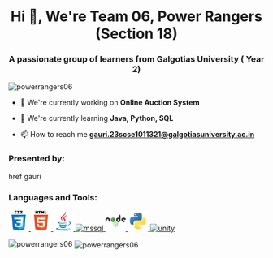 <h1 align="center">Hi 👋, We're Team 06, Power Rangers (Section 18)</h1>
<h3 align="center">A passionate group of learners from Galgotias University ( Year 2)</h3>

<p align="left"> <img src="https://komarev.com/ghpvc/?username=powerrangers06&label=Profile%20views&color=0e75b6&style=flat" alt="powerrangers06" /> </p>

- 🔭 We're currently working on **Online Auction System**

- 🌱 We're currently learning **Java, Python, SQL**

- 📫 How to reach me **gauri.23scse1011321@galgotiasuniversity.ac.in**

<h3 align="left">Presented by:</h3>
<p align="left">
  <p> href gauri</p>
</p>

<h3 align="left">Languages and Tools:</h3>
<p align="left"> <a href="https://www.w3schools.com/css/" target="_blank" rel="noreferrer"> <img src="https://raw.githubusercontent.com/devicons/devicon/master/icons/css3/css3-original-wordmark.svg" alt="css3" width="40" height="40"/> </a> <a href="https://www.w3.org/html/" target="_blank" rel="noreferrer"> <img src="https://raw.githubusercontent.com/devicons/devicon/master/icons/html5/html5-original-wordmark.svg" alt="html5" width="40" height="40"/> </a> <a href="https://www.java.com" target="_blank" rel="noreferrer"> <img src="https://raw.githubusercontent.com/devicons/devicon/master/icons/java/java-original.svg" alt="java" width="40" height="40"/> </a> <a href="https://www.microsoft.com/en-us/sql-server" target="_blank" rel="noreferrer"> <img src="https://www.svgrepo.com/show/303229/microsoft-sql-server-logo.svg" alt="mssql" width="40" height="40"/> </a> <a href="https://nodejs.org" target="_blank" rel="noreferrer"> <img src="https://raw.githubusercontent.com/devicons/devicon/master/icons/nodejs/nodejs-original-wordmark.svg" alt="nodejs" width="40" height="40"/> </a> <a href="https://www.python.org" target="_blank" rel="noreferrer"> <img src="https://raw.githubusercontent.com/devicons/devicon/master/icons/python/python-original.svg" alt="python" width="40" height="40"/> </a> <a href="https://unity.com/" target="_blank" rel="noreferrer"> <img src="https://www.vectorlogo.zone/logos/unity3d/unity3d-icon.svg" alt="unity" width="40" height="40"/> </a> </p>

<p><img align="left" src="https://github-readme-stats.vercel.app/api/top-langs?username=powerrangers06&show_icons=true&locale=en&layout=compact" alt="powerrangers06" /></p>

<p>&nbsp;<img align="center" src="https://github-readme-stats.vercel.app/api?username=powerrangers06&show_icons=true&locale=en" alt="powerrangers06" /></p>
